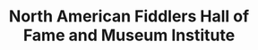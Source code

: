 ---
layout: repo
title: "North American Fiddlers Hall of Fame and Museum Institute"
id: 22522
permalink: repos/22522/
---
